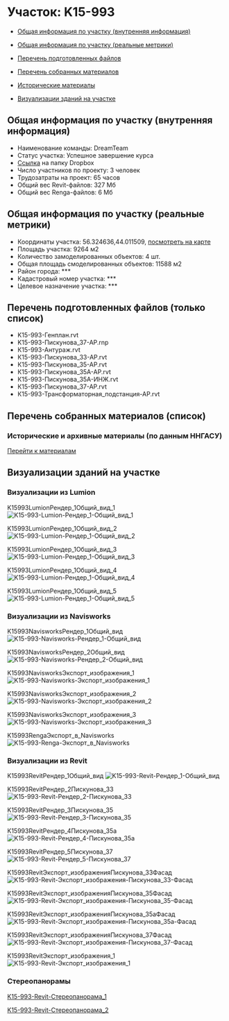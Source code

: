 # Участок: K15-993

* [Общая информация по участку (внутренняя информация)](#Chapter1)

* [Общая информация по участку (реальные метрики)](#Chapter2)

* [Перечень подготовленных файлов](#Chapter3)

* [Перечень собранных материалов](#Chapter4)

* [Исторические материалы](#Chapter5)

* [Визуализации зданий на участке](#Chapter6)

## <a id="Chapter1"></a> Общая информация по участку (внутренняя информация)
+ Наименование команды: DreamTeam
+ Статус участка: Успешное завершение курса
+ [Ссылка](https://www.dropbox.com/sh/wvvgv1nw1iqred9/AADfKuX3quNjRNK6da3AUdqQa/K15_993?dl=0) на папку Dropbox
+ Число участников по проекту: 3 человек
+ Трудозатраты на проект: 65 часов
+ Общий вес Revit-файлов: 327 Мб
+ Общий вес Renga-файлов: 6 Мб
## <a id="Chapter2"></a> Общая информация по участку (реальные метрики)
+ Координаты участка: 56.324636,44.011509, [посмотреть на карте](https://yandex.ru/maps/47/nizhny-novgorod/?ll=44.011509%2C56.324636&z=19)
+ Площадь участка: 9264 м2
+ Количество замоделированных объектов: 4 шт.
+ Общая площадь смоделированных объектов: 11588 м2
+ Район города: *** 
+ Кадастровый номер участка: *** 
+ Целевое назначение участка: *** 
## <a id="Chapter3"></a> Перечень подготовленных файлов (только список)
+ K15-993-Генплан.rvt
+ K15-993-Пискунова_37-АР.rnp
+ К15-993-Антураж.rvt
+ К15-993-Пискунова_33-АР.rvt
+ К15-993-Пискунова_35-АР.rvt
+ К15-993-Пискунова_35А-АР.rvt
+ К15-993-Пискунова_35А-ИНЖ.rvt
+ К15-993-Пискунова_37-АР.rvt
+ К15-993-Трансформаторная_подстанция-АР.rvt
## <a id="Chapter4"></a> Перечень собранных материалов (список)
### <a id="Chapter5"></a> Исторические и архивные материалы (по данным ННГАСУ)
[Перейти к материалам](/BuidingsInfo/765e5e12-0116-424b-a7f2-f6435907ff09/About.md)
## <a id="Chapter6"></a> Визуализации зданий на участке
### Визуализации из Lumion
K15993LumionРендер_1Общий_вид_1
![K15-993-Lumion-Рендер_1-Общий_вид_1](/Images/K15_993/K15-993-Lumion-Рендер_1-Общий_вид_1_Compressed.jpg)

K15993LumionРендер_1Общий_вид_2
![K15-993-Lumion-Рендер_1-Общий_вид_2](/Images/K15_993/K15-993-Lumion-Рендер_1-Общий_вид_2_Compressed.jpg)

K15993LumionРендер_1Общий_вид_3
![K15-993-Lumion-Рендер_1-Общий_вид_3](/Images/K15_993/K15-993-Lumion-Рендер_1-Общий_вид_3_Compressed.jpg)

K15993LumionРендер_1Общий_вид_4
![K15-993-Lumion-Рендер_1-Общий_вид_4](/Images/K15_993/K15-993-Lumion-Рендер_1-Общий_вид_4_Compressed.jpg)

K15993LumionРендер_1Общий_вид_5
![K15-993-Lumion-Рендер_1-Общий_вид_5](/Images/K15_993/K15-993-Lumion-Рендер_1-Общий_вид_5_Compressed.jpg)

### Визуализации из Navisworks
K15993NavisworksРендер_1Общий_вид
![K15-993-Navisworks-Рендер_1-Общий_вид](/Images/K15_993/K15-993-Navisworks-Рендер_1-Общий_вид_Compressed.jpg)

K15993NavisworksРендер_2Общий_вид
![K15-993-Navisworks-Рендер_2-Общий_вид](/Images/K15_993/K15-993-Navisworks-Рендер_2-Общий_вид_Compressed.jpg)

K15993NavisworksЭкспорт_изображения_1
![K15-993-Navisworks-Экспорт_изображения_1](/Images/K15_993/K15-993-Navisworks-Экспорт_изображения_1_Compressed.jpg)

K15993NavisworksЭкспорт_изображения_2
![K15-993-Navisworks-Экспорт_изображения_2](/Images/K15_993/K15-993-Navisworks-Экспорт_изображения_2_Compressed.jpg)

K15993NavisworksЭкспорт_изображения_3
![K15-993-Navisworks-Экспорт_изображения_3](/Images/K15_993/K15-993-Navisworks-Экспорт_изображения_3_Compressed.jpg)

K15993RengaЭкспорт_в_Navisworks
![K15-993-Renga-Экспорт_в_Navisworks](/Images/K15_993/K15-993-Renga-Экспорт_в_Navisworks_Compressed.jpg)

### Визуализации из Revit
K15993RevitРендер_1Общий_вид
![K15-993-Revit-Рендер_1-Общий_вид](/Images/K15_993/K15-993-Revit-Рендер_1-Общий_вид_Compressed.jpg)

K15993RevitРендер_2Пискунова_33
![K15-993-Revit-Рендер_2-Пискунова_33](/Images/K15_993/K15-993-Revit-Рендер_2-Пискунова_33_Compressed.jpg)

K15993RevitРендер_3Пискунова_35
![K15-993-Revit-Рендер_3-Пискунова_35](/Images/K15_993/K15-993-Revit-Рендер_3-Пискунова_35_Compressed.jpg)

K15993RevitРендер_4Пискунова_35а
![K15-993-Revit-Рендер_4-Пискунова_35а](/Images/K15_993/K15-993-Revit-Рендер_4-Пискунова_35а_Compressed.jpg)

K15993RevitРендер_5Пискунова_37
![K15-993-Revit-Рендер_5-Пискунова_37](/Images/K15_993/K15-993-Revit-Рендер_5-Пискунова_37_Compressed.jpg)

K15993RevitЭкспорт_изображенияПискунова_33Фасад
![K15-993-Revit-Экспорт_изображения-Пискунова_33-Фасад](/Images/K15_993/K15-993-Revit-Экспорт_изображения-Пискунова_33-Фасад_Compressed.jpg)

K15993RevitЭкспорт_изображенияПискунова_35Фасад
![K15-993-Revit-Экспорт_изображения-Пискунова_35-Фасад](/Images/K15_993/K15-993-Revit-Экспорт_изображения-Пискунова_35-Фасад_Compressed.jpg)

K15993RevitЭкспорт_изображенияПискунова_35аФасад
![K15-993-Revit-Экспорт_изображения-Пискунова_35а-Фасад](/Images/K15_993/K15-993-Revit-Экспорт_изображения-Пискунова_35а-Фасад_Compressed.jpg)

K15993RevitЭкспорт_изображенияПискунова_37Фасад
![K15-993-Revit-Экспорт_изображения-Пискунова_37-Фасад](/Images/K15_993/K15-993-Revit-Экспорт_изображения-Пискунова_37-Фасад_Compressed.jpg)

K15993RevitЭкспорт_изображения_1
![K15-993-Revit-Экспорт_изображения_1](/Images/K15_993/K15-993-Revit-Экспорт_изображения_1_Compressed.jpg)

### Стереопанорамы
[K15-993-Revit-Стереопанорама_1](https://pano.autodesk.com/pano.html?url=jpgs/6f26edc8-0995-40cb-9160-95965ce7d131&version=2)

[K15-993-Revit-Стереопанорама_2](https://pano.autodesk.com/pano.html?url=jpgs/2fff36ae-084e-4ab3-8e9f-66ada23f5df4&version=2)

